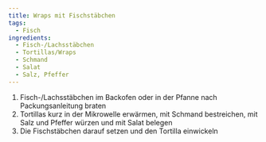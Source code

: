```yaml
---
title: Wraps mit Fischstäbchen
tags:
  - Fisch
ingredients:
  - Fisch-/Lachsstäbchen
  - Tortillas/Wraps
  - Schmand
  - Salat
  - Salz, Pfeffer
---
```

1. Fisch-/Lachsstäbchen im Backofen oder in der Pfanne nach Packungsanleitung
   braten
2. Tortillas kurz in der Mikrowelle erwärmen, mit Schmand bestreichen, mit Salz
   und Pfeffer würzen und mit Salat belegen
3. Die Fischstäbchen darauf setzen und den Tortilla einwickeln

